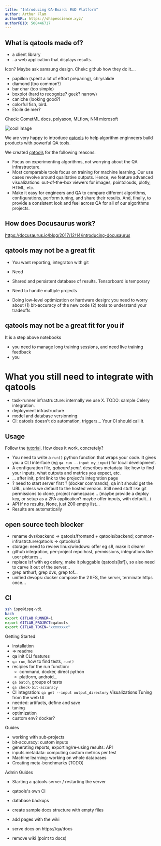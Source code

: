 ```yaml
---
title: "Introducing QA-Board: R&D Platform"
author: Arthur Flam
authorURL: https://shapescience.xyz/
authorFBID: 508446717
---
```


## What is qatools made of?
- a client library
- ..a web application that displays results.

Icon? Maybe ask samsung design. Chekc github how they do it....
- papillon (spent a lot of effort preparing), chrysalide
- diamond (too common?)
- bar char (too simple)
- boxplot (hard to recognize? geek? narrow)
- caniche (looking good?)
- colorful fish, bird.
- Etoile de mer?

Check: CometML docs, polyaxon, MLflow, NNI microsoft

![cool image](#)



We are very happy to introduce [qatools](#) to help algorithm enginneers build products with powerful QA tools.

We created [qatools](#) for the following reasons:

- Focus on experimenting algorithms, not worrying about the QA infrastructure.
- Most comparable tools focus on training for machine learning. Our use cases revolve around qualitative outputs. Hence, we feature advanced visualizations: out-of-the-box viewers for images, pointclouds, plotly, HTML, etc.
- Make it easy for engineers and QA to compare different algorithms, configurations, perform tuning, and share their results.
And, finally, to provide a consistent look and feel across QA for all of our algorithms projects.

## How does Docusaurus work?
https://docusaurus.io/blog/2017/12/14/introducing-docusaurus

## qatools may not be a great fit
- You want reporting, integraton with git

- Need 

- Shared and persistent database of results. Tensorboard is temporary
- Need to handle multiple projects
- Doing low-level optimization or hardware design: you need to worry about (1) bit-accuracy of the new code (2) tools to understand your tradeoffs 

## qatools may not be a great fit for you if
It is a step above notebooks
- you need to manage long training sessions, and need live training feedback
- you

# What you still need   to integrate with qatools
- task-runner infrastructure: internally we use X. TODO: sample Celery integration.
- deployment infrastructure
- model and database versionning
- CI: qatools doesn't do automation, triggers... Your CI should call it.


## Usage
Follow the [tutorial](http://gitlab-srv/common-infrastructure/qatools/wikis/step-by-step-tutorial).
How does it work, concretely?
- You need to write a `run()` python function that wraps your code. It gives you a CLI interface (eg `qa run --input my_input`) for local development.
- A configuration file, *qaboard.yaml*, describes metadata like how to find your inputs, what outputs and metrics you expect, etc.
- ... after init, print link to the project's integration page
- ? need to start server first ? (docker commands), qa init should get the URL, unless we default to the hosted version. Still need stuff like git permissions to clone, project namespace... (maybe provide a deploy key, or setup as a 2FA application? maybe offer inputs, with default...)
- API if no results, None, just 200 empty list...
- Results are automatically



## open source tech blocker
- rename dvs/backend => qatools/frontend + qatools/backend; common-infrastrcture/qatools => qatools/cli
- storage: need to review linux/windows: offer eg s8, make it clearer
- github integration, per-project repo host, permissions, integrations like user pictures...
- replace lsf with eg celery, make it pluggable (qatools[lsf]), so also need to carve it out of the server...
- grep arthurf, grep dvs, grep tof...
- unified devops: docker compose the 2 IIFS, the server, terminate https once...

## CI
```bash
ssh ispq@ispq-vdi
bash
export GITLAB_RUNNER=1
export GITLAB_PROJECT=qatools
export GITLAB_TOKEN="xxxxxxxx"
```


Getting Started
- Installation
- => readme
- qa init
CLI features
- `qa run`, how to find tests, `run()`
- recipies for the run function:
  * command, docker, direct python
  * platform, android...
- `qa batch`, groups of tests
- `qa check-bit-accuracy` 
- CI integration: `qa get --input output_directory`
Visualizations
Tuning from the web UI
- needed: artifacts, define and save
- tuning
- optimization
- custom env? docker?

Guides
- working with sub-projects
- bit-accuracy: custom inputs
- generating reports, exporting/re-using results: API
- inputs metadata: computing custom metrics per test
- Machine learning: working on whole databases
- Creating meta-benchmarks (TODO)

Admin Guides
- Starting a qatools server / restarting the server
- qatools's own CI
- database backups


- create sample docs structure with empty files
- add pages with the wiki
- serve docs on https://qa/docs
- remove wiki (point to docs)